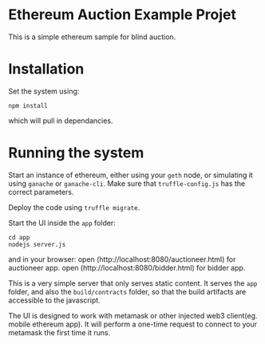 # Ethereum Auction Example Projet

This is a simple ethereum sample for blind auction. 

# Installation

Set the system using:
```
npm install
```
which will pull in dependancies.

# Running the system

Start an instance of ethereum, either using your `geth` node, or simulating it using `ganache` or `ganache-cli`.
Make sure that `truffle-config.js` has the correct parameters.

Deploy the code using `truffle migrate`.

Start the UI inside the `app` folder:
```
cd app
nodejs server.js
```
and in your browser:
open (http://localhost:8080/auctioneer.html) for auctioneer app.
open (http://localhost:8080/bidder.html) for bidder app.

This is a very simple server that only serves static content. It serves the `app` folder, and also the `build/contracts` folder, so that the build artifacts are accessible to the javascript.

The UI is designed to work with metamask or other injected web3 client(eg. mobile ethereum app).
It will perform a one-time request to connect to your metamask the first time it runs.
